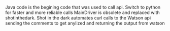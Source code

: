 Java code is the begining code that was used to call api. Switch to python for faster and more reliable calls
MainDriver is obsolete and replaced with shotinthedark. Shot in the dark automates curl calls to the  Watson api sending the comments to get anylized and returning the output from watson
